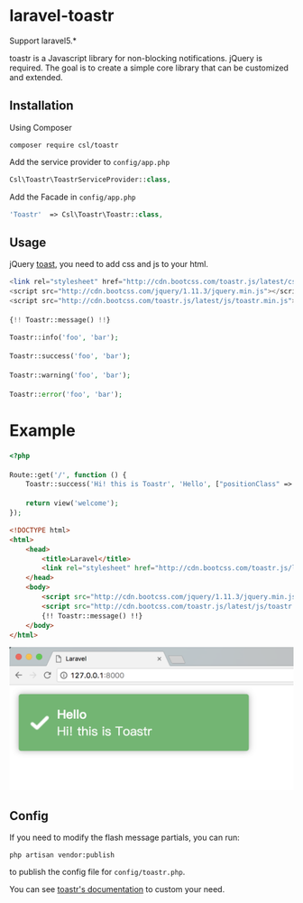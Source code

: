 # laravel-toastr

Support laravel5.* 

toastr is a Javascript library for non-blocking notifications. jQuery is required. The goal is to create a simple core library that can be customized and extended.


## Installation

Using Composer

    composer require csl/toastr

Add the service provider to `config/app.php`

```php
Csl\Toastr\ToastrServiceProvider::class,
```

Add the Facade in `config/app.php`

```php
'Toastr'  => Csl\Toastr\Toastr::class,
```

## Usage

jQuery [toast](https://github.com/CodeSeven/toastr), you need to add css and js to your html.

```php
<link rel="stylesheet" href="http://cdn.bootcss.com/toastr.js/latest/css/toastr.min.css">
<script src="http://cdn.bootcss.com/jquery/1.11.3/jquery.min.js"></script>
<script src="http://cdn.bootcss.com/toastr.js/latest/js/toastr.min.js"></script>

{!! Toastr::message() !!}
```

```php
Toastr::info('foo', 'bar');

Toastr::success('foo', 'bar');

Toastr::warning('foo', 'bar');

Toastr::error('foo', 'bar');
```

# Example

```php
<?php

Route::get('/', function () {
    Toastr::success('Hi! this is Toastr', 'Hello', ["positionClass" => "toast-bottom-left"]);

    return view('welcome');
});
```

```html
<!DOCTYPE html>
<html>
    <head>
        <title>Laravel</title>
        <link rel="stylesheet" href="http://cdn.bootcss.com/toastr.js/latest/css/toastr.min.css">
    </head>
    <body>
        <script src="http://cdn.bootcss.com/jquery/1.11.3/jquery.min.js"></script>
        <script src="http://cdn.bootcss.com/toastr.js/latest/js/toastr.min.js"></script>
        {!! Toastr::message() !!}
    </body>
</html>
```

![](https://github.com/wl496928838/laravel-toastr/blob/master/pic.png?raw=true)

## Config

If you need to modify the flash message partials, you can run:

    php artisan vendor:publish

to publish the config file for `config/toastr.php`.

You can see [toastr's documentation](http://codeseven.github.io/toastr/demo.html) to custom your need.
